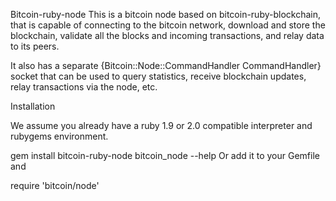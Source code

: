 Bitcoin-ruby-node
This is a bitcoin node based on bitcoin-ruby-blockchain, that is capable of connecting to the bitcoin network, download and store the blockchain, validate all the blocks and incoming transactions, and relay data to its peers.

It also has a separate {Bitcoin::Node::CommandHandler CommandHandler} socket that can be used to query statistics, receive blockchain updates, relay transactions via the node, etc.

Installation

We assume you already have a ruby 1.9 or 2.0 compatible interpreter and rubygems environment.

gem install bitcoin-ruby-node
bitcoin_node --help
Or add it to your Gemfile and

require 'bitcoin/node'
